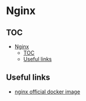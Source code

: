 # Nginx

## TOC

- [Nginx](#nginx)
  - [TOC](#toc)
  - [Useful links](#useful-links)

## Useful links

- [nginx official docker image](https://hub.docker.com/_/nginx)